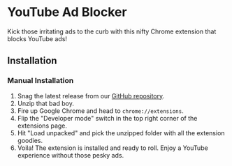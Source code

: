 # YouTube Ad Blocker

Kick those irritating ads to the curb with this nifty Chrome extension that blocks YouTube ads!

## Installation

### Manual Installation

1. Snag the latest release from our [GitHub repository](https://github.com/silvyepic/yt-adblock).
2. Unzip that bad boy.
3. Fire up Google Chrome and head to `chrome://extensions`.
4. Flip the "Developer mode" switch in the top right corner of the extensions page.
5. Hit "Load unpacked" and pick the unzipped folder with all the extension goodies.
6. Voila! The extension is installed and ready to roll. Enjoy a YouTube experience without those pesky ads.


